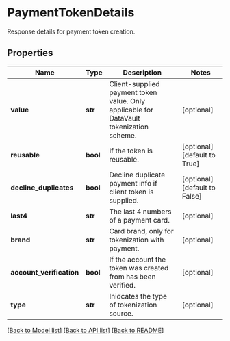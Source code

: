 # PaymentTokenDetails

Response details for payment token creation.
## Properties
Name | Type | Description | Notes
------------ | ------------- | ------------- | -------------
**value** | **str** | Client-supplied payment token value. Only applicable for DataVault tokenization scheme. | [optional] 
**reusable** | **bool** | If the token is reusable. | [optional] [default to True]
**decline_duplicates** | **bool** | Decline duplicate payment info if client token is supplied. | [optional] [default to False]
**last4** | **str** | The last 4 numbers of a payment card. | [optional] 
**brand** | **str** | Card brand, only for tokenization with payment. | [optional] 
**account_verification** | **bool** | If the account the token was created from has been verified. | [optional] 
**type** | **str** | Inidcates the type of tokenization source. | [optional] 

[[Back to Model list]](../README.md#documentation-for-models) [[Back to API list]](../README.md#documentation-for-api-endpoints) [[Back to README]](../README.md)


